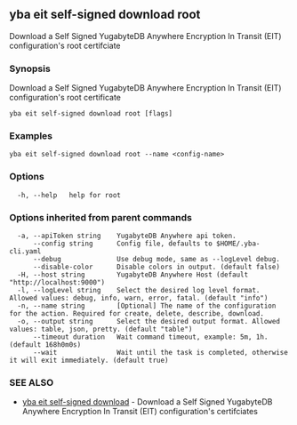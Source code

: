 ## yba eit self-signed download root

Download a Self Signed YugabyteDB Anywhere Encryption In Transit (EIT) configuration's root certifciate

### Synopsis

Download a Self Signed YugabyteDB Anywhere Encryption In Transit (EIT) configuration's root certificate

```
yba eit self-signed download root [flags]
```

### Examples

```
yba eit self-signed download root --name <config-name>
```

### Options

```
  -h, --help   help for root
```

### Options inherited from parent commands

```
  -a, --apiToken string    YugabyteDB Anywhere api token.
      --config string      Config file, defaults to $HOME/.yba-cli.yaml
      --debug              Use debug mode, same as --logLevel debug.
      --disable-color      Disable colors in output. (default false)
  -H, --host string        YugabyteDB Anywhere Host (default "http://localhost:9000")
  -l, --logLevel string    Select the desired log level format. Allowed values: debug, info, warn, error, fatal. (default "info")
  -n, --name string        [Optional] The name of the configuration for the action. Required for create, delete, describe, download.
  -o, --output string      Select the desired output format. Allowed values: table, json, pretty. (default "table")
      --timeout duration   Wait command timeout, example: 5m, 1h. (default 168h0m0s)
      --wait               Wait until the task is completed, otherwise it will exit immediately. (default true)
```

### SEE ALSO

* [yba eit self-signed download](yba_eit_self-signed_download.md)	 - Download a Self Signed YugabyteDB Anywhere Encryption In Transit (EIT) configuration's certifciates

